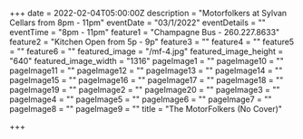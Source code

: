 +++
date = 2022-02-04T05:00:00Z
description = "Motorfolkers at Sylvan Cellars from 8pm - 11pm"
eventDate = "03/1/2022"
eventDetails = ""
eventTime = "8pm - 11pm"
feature1 = "Champagne Bus - 260.227.8633"
feature2 = "Kitchen Open from 5p - 9p"
feature3 = ""
feature4 = ""
feature5 = ""
feature6 = ""
featured_image = "/mf-4.jpg"
featured_image_height = "640"
featured_image_width = "1316"
pageImage1 = ""
pageImage10 = ""
pageImage11 = ""
pageImage12 = ""
pageImage13 = ""
pageImage14 = ""
pageImage15 = ""
pageImage16 = ""
pageImage17 = ""
pageImage18 = ""
pageImage19 = ""
pageImage2 = ""
pageImage20 = ""
pageImage3 = ""
pageImage4 = ""
pageImage5 = ""
pageImage6 = ""
pageImage7 = ""
pageImage8 = ""
pageImage9 = ""
title = "The MotorFolkers (No Cover)"

+++
